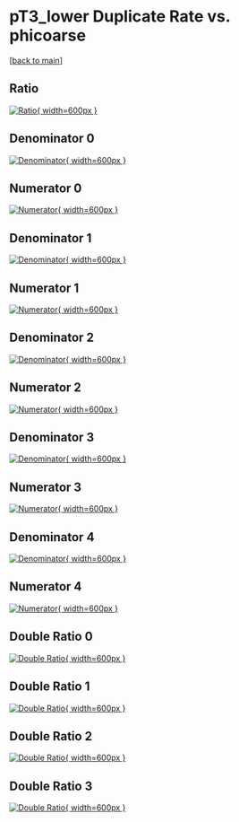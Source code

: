 # pT3_lower Duplicate Rate vs. phicoarse

[[back to main](./)]



## Ratio

[![Ratio](../mtv/var/pT3_lower_duplrate_phicoarse.png){ width=600px }](../mtv/var/pT3_lower_duplrate_phicoarse.pdf)

## Denominator 0

[![Denominator](../mtv/den/pT3_lower_duplrate_phicoarse_den0.png){ width=600px }](../mtv/den/pT3_lower_duplrate_phicoarse_den0.pdf)

## Numerator 0

[![Numerator](../mtv/num/pT3_lower_duplrate_phicoarse_num0.png){ width=600px }](../mtv/num/pT3_lower_duplrate_phicoarse_num0.pdf)

## Denominator 1

[![Denominator](../mtv/den/pT3_lower_duplrate_phicoarse_den1.png){ width=600px }](../mtv/den/pT3_lower_duplrate_phicoarse_den1.pdf)

## Numerator 1

[![Numerator](../mtv/num/pT3_lower_duplrate_phicoarse_num1.png){ width=600px }](../mtv/num/pT3_lower_duplrate_phicoarse_num1.pdf)

## Denominator 2

[![Denominator](../mtv/den/pT3_lower_duplrate_phicoarse_den2.png){ width=600px }](../mtv/den/pT3_lower_duplrate_phicoarse_den2.pdf)

## Numerator 2

[![Numerator](../mtv/num/pT3_lower_duplrate_phicoarse_num2.png){ width=600px }](../mtv/num/pT3_lower_duplrate_phicoarse_num2.pdf)

## Denominator 3

[![Denominator](../mtv/den/pT3_lower_duplrate_phicoarse_den3.png){ width=600px }](../mtv/den/pT3_lower_duplrate_phicoarse_den3.pdf)

## Numerator 3

[![Numerator](../mtv/num/pT3_lower_duplrate_phicoarse_num3.png){ width=600px }](../mtv/num/pT3_lower_duplrate_phicoarse_num3.pdf)

## Denominator 4

[![Denominator](../mtv/den/pT3_lower_duplrate_phicoarse_den4.png){ width=600px }](../mtv/den/pT3_lower_duplrate_phicoarse_den4.pdf)

## Numerator 4

[![Numerator](../mtv/num/pT3_lower_duplrate_phicoarse_num4.png){ width=600px }](../mtv/num/pT3_lower_duplrate_phicoarse_num4.pdf)

## Double Ratio 0

[![Double Ratio](../mtv/ratio/pT3_lower_duplrate_phicoarse_ratio0.png){ width=600px }](../mtv/ratio/pT3_lower_duplrate_phicoarse_ratio0.pdf)

## Double Ratio 1

[![Double Ratio](../mtv/ratio/pT3_lower_duplrate_phicoarse_ratio1.png){ width=600px }](../mtv/ratio/pT3_lower_duplrate_phicoarse_ratio1.pdf)

## Double Ratio 2

[![Double Ratio](../mtv/ratio/pT3_lower_duplrate_phicoarse_ratio2.png){ width=600px }](../mtv/ratio/pT3_lower_duplrate_phicoarse_ratio2.pdf)

## Double Ratio 3

[![Double Ratio](../mtv/ratio/pT3_lower_duplrate_phicoarse_ratio3.png){ width=600px }](../mtv/ratio/pT3_lower_duplrate_phicoarse_ratio3.pdf)

